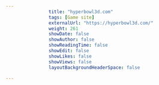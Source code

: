 ---
                title: "hyperbowl3d.com"
                tags: [Game site]
                externalUrl: "https://hyperbowl3d.com/"
                weight: 261
                showDate: false
                showAuthor: false
                showReadingTime: false
                showEdit: false
                showLikes: false
                showViews: false
                layoutBackgroundHeaderSpace: false
                ---
